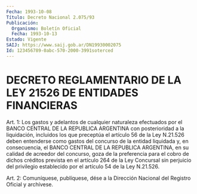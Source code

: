 ```yaml
---
Fecha: 1993-10-08
Título: Decreto Nacional 2.075/93
Publicación:
  Organismo: Boletín Oficial
  Fecha: 1993-10-13
Estado: Vigente
SAIJ: https://www.saij.gob.ar/DN19930002075
Id: 123456789-0abc-570-2000-3991soterced
---
```

# DECRETO REGLAMENTARIO DE LA LEY 21526 DE ENTIDADES FINANCIERAS

<a id="1"></a>
Art.  1:  Los  gastos  y  adelantos  de  cualquier  naturaleza efectuados  por  el  BANCO  CENTRAL  DE LA REPUBLICA ARGENTINA  con posterioridad  a la liquidación, incluidos  los  que  preceptúa  el artículo 56 de la  Ley  N.21.526  deben  entenderse como gastos del concurso  de  la  entidad  liquidada y, en consecuencia,  el  BANCO CENTRAL DE LA REPUBLICA ARGENTINA,  en  su  calidad de acreedor del concurso, goza de la preferencia para el cobro  de  dichos créditos prevista  en el artículo 264 de la Ley Concursal sin perjuicio  del privilegio  establecido  por  el  artículo  54  de la Ley N.21.526.

<a id="2"></a>
Art.  2: Comuníquese, publíquese, dése a la Dirección Nacional del Registro Oficial y archívese.